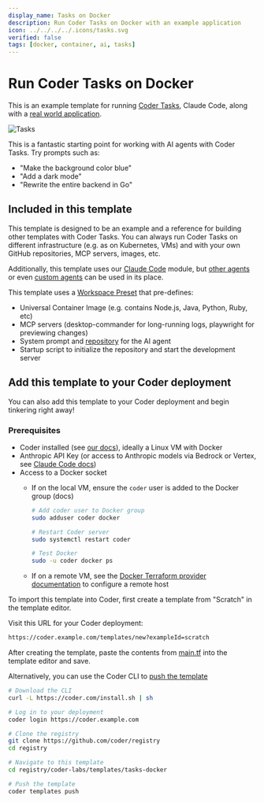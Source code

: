 ```yaml
---
display_name: Tasks on Docker
description: Run Coder Tasks on Docker with an example application
icon: ../../../../.icons/tasks.svg
verified: false
tags: [docker, container, ai, tasks]
---
```


# Run Coder Tasks on Docker

This is an example template for running [Coder Tasks](https://coder.com/docs/ai-coder/tasks), Claude Code, along with a [real world application](https://realworld-docs.netlify.app/).

![Tasks](../../.images/tasks-screenshot.png)

This is a fantastic starting point for working with AI agents with Coder Tasks. Try prompts such as:

- "Make the background color blue"
- "Add a dark mode"
- "Rewrite the entire backend in Go"

## Included in this template

This template is designed to be an example and a reference for building other templates with Coder Tasks. You can always run Coder Tasks on different infrastructure (e.g. as on Kubernetes, VMs) and with your own GitHub repositories, MCP servers, images, etc.

Additionally, this template uses our [Claude Code](https://registry.coder.com/modules/coder/claude-code) module, but [other agents](https://registry.coder.com/modules?search=tag%3Aagent) or even [custom agents](https://coder.com/docs/ai-coder/custom-agents) can be used in its place.

This template uses a [Workspace Preset](https://coder.com/docs/admin/templates/extending-templates/parameters#workspace-presets) that pre-defines:

- Universal Container Image (e.g. contains Node.js, Java, Python, Ruby, etc)
- MCP servers (desktop-commander for long-running logs, playwright for previewing changes)
- System prompt and [repository](https://github.com/coder-contrib/realworld-django-rest-framework-angular) for the AI agent
- Startup script to initialize the repository and start the development server

## Add this template to your Coder deployment

You can also add this template to your Coder deployment and begin tinkering right away!

### Prerequisites

- Coder installed (see [our docs](https://coder.com/docs/install)), ideally a Linux VM with Docker
- Anthropic API Key (or access to Anthropic models via Bedrock or Vertex, see [Claude Code docs](https://docs.anthropic.com/en/docs/claude-code/third-party-integrations))
- Access to a Docker socket
  - If on the local VM, ensure the `coder` user is added to the Docker group (docs)

    ```sh
    # Add coder user to Docker group
    sudo adduser coder docker
    
    # Restart Coder server
    sudo systemctl restart coder
    
    # Test Docker
    sudo -u coder docker ps
    ```

  - If on a remote VM, see the [Docker Terraform provider documentation](https://registry.terraform.io/providers/kreuzwerker/docker/latest/docs#remote-hosts) to configure a remote host

To import this template into Coder, first create a template from "Scratch" in the template editor.

Visit this URL for your Coder deployment:

```sh
https://coder.example.com/templates/new?exampleId=scratch
```

After creating the template, paste the contents from [main.tf](https://github.com/coder/registry/blob/main/registry/coder-labs/templates/tasks-docker/main.tf) into the template editor and save.

Alternatively, you can use the Coder CLI to [push the template](https://coder.com/docs/reference/cli/templates_push)

```sh
# Download the CLI
curl -L https://coder.com/install.sh | sh

# Log in to your deployment
coder login https://coder.example.com

# Clone the registry
git clone https://github.com/coder/registry
cd registry

# Navigate to this template
cd registry/coder-labs/templates/tasks-docker

# Push the template
coder templates push
```

